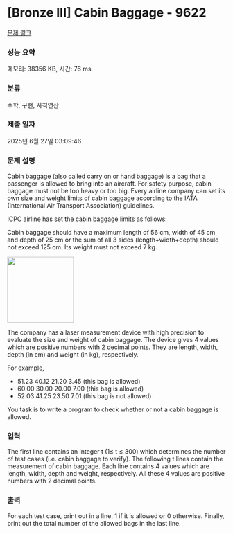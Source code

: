# [Bronze III] Cabin Baggage - 9622 

[문제 링크](https://www.acmicpc.net/problem/9622) 

### 성능 요약

메모리: 38356 KB, 시간: 76 ms

### 분류

수학, 구현, 사칙연산

### 제출 일자

2025년 6월 27일 03:09:46

### 문제 설명

<p>Cabin baggage (also called carry on or hand baggage) is a bag that a passenger is allowed to bring into an aircraft. For safety purpose, cabin baggage must not be too heavy or too big. Every airline company can set its own size and weight limits of cabin baggage according to the IATA (International Air Transport Association) guidelines. </p>

<p>ICPC airline has set the cabin baggage limits as follows: </p>

<p>Cabin baggage should have a maximum length of 56 cm, width of 45 cm and depth of 25 cm or the sum of all 3 sides (length+width+depth) should not exceed 125 cm. Its weight must not exceed 7 kg. </p>

<p><img alt="" src="https://www.acmicpc.net/upload/images2/cabin.png" style="height:152px; width:153px"></p>

<p>The company has a laser measurement device with high precision to evaluate the size and weight of cabin baggage. The device gives 4 values which are positive numbers with 2 decimal points. They are length, width, depth (in cm) and weight (in kg), respectively. </p>

<p>For example, </p>

<ul>
	<li>51.23 40.12 21.20 3.45 (this bag is allowed) </li>
	<li>60.00 30.00 20.00 7.00 (this bag is allowed) </li>
	<li>52.03 41.25 23.50 7.01 (this bag is not allowed) </li>
</ul>

<p>You task is to write a program to check whether or not a cabin baggage is allowed. </p>

### 입력 

 <p>The first line contains an integer t (1≤ t ≤ 300) which determines the number of test cases (i.e. cabin baggage to verify). The following t lines contain the measurement of cabin baggage. Each line contains 4 values which are length, width, depth and weight, respectively. All these 4 values are positive numbers with 2 decimal points. </p>

### 출력 

 <p>For each test case, print out in a line, 1 if it is allowed or 0 otherwise. Finally, print out the total number of the allowed bags in the last line.</p>

